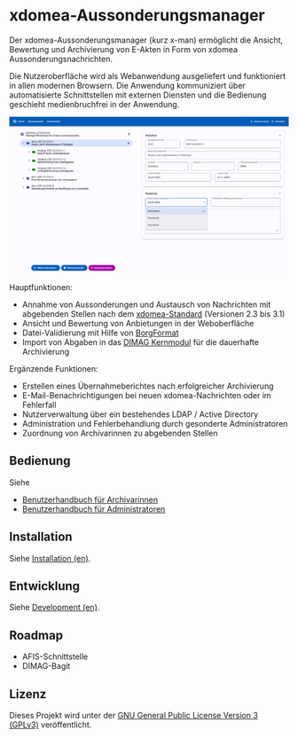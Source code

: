 # xdomea-Aussonderungsmanager

Der xdomea-Aussonderungsmanager (kurz x-man) ermöglicht die Ansicht, Bewertung und Archivierung von E-Akten in Form von xdomea Aussonderungsnachrichten.

Die Nutzeroberfläche wird als Webanwendung ausgeliefert und funktioniert in allen modernen Browsern.
Die Anwendung kommuniziert über automatisierte Schnittstellen mit externen Diensten und die Bedienung geschieht medienbruchfrei in der Anwendung.

![Nachrichten-Ansicht](./doc/img/message-page.png)

Hauptfunktionen:

- Annahme von Aussonderungen und Austausch von Nachrichten mit abgebenden Stellen nach dem [xdomea-Standard](https://www.xrepository.de/details/urn:xoev-de:xdomea:kosit:standard:xdomea) (Versionen 2.3 bis 3.1)
- Ansicht und Bewertung von Anbietungen in der Weboberfläche
- Datei-Validierung mit Hilfe von [BorgFormat](https://github.com/Landesarchiv-Thueringen/borg)
- Import von Abgaben in das [DIMAG Kernmodul](https://gitlab.la-bw.de/dimag/core/kernmodul) für die dauerhafte Archivierung

Ergänzende Funktionen:

- Erstellen eines Übernahmeberichtes nach erfolgreicher Archivierung
- E-Mail-Benachrichtigungen bei neuen xdomea-Nachrichten oder im Fehlerfall
- Nutzerverwaltung über ein bestehendes LDAP / Active Directory
- Administration und Fehlerbehandlung durch gesonderte Administratoren
- Zuordnung von Archivarinnen zu abgebenden Stellen

## Bedienung

Siehe

- [Benutzerhandbuch für Archivarinnen](./doc/User-Manual_DE.md)
- [Benutzerhandbuch für Administratoren](./doc/Administration-Manual_DE.md)

## Installation

Siehe [Installation (en)](./doc/Installation.md).

## Entwicklung

Siehe [Development (en)](./doc/Development.md).

## Roadmap

- AFIS-Schnittstelle
- DIMAG-Bagit

## Lizenz

Dieses Projekt wird unter der [GNU General Public License Version 3 (GPLv3)](https://www.gnu.org/licenses/gpl-3.0.de.html) veröffentlicht.
